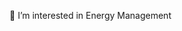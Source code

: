 👀 I’m interested in Energy Management
<!---
SimonYoungtree/SimonYoungtree is a ✨ special ✨ repository because its `README.md` (this file) appears on your GitHub profile.
You can click the Preview link to take a look at your changes.
--->
